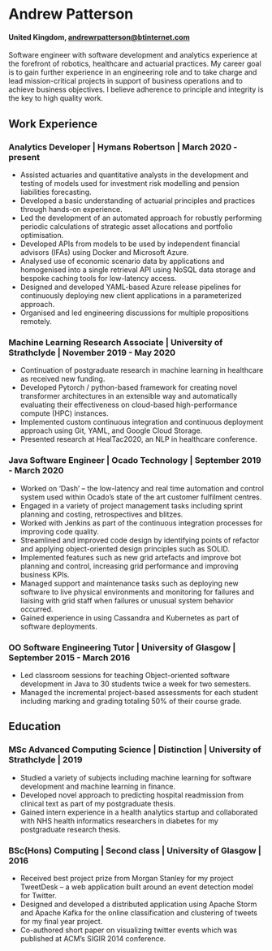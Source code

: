 # Andrew Patterson
#### United Kingdom, <andrewrpatterson@btinternet.com>

Software engineer with software development and analytics experience at the forefront of robotics, healthcare and actuarial practices. My career goal is to gain further experience in an engineering role and to take charge and lead mission-critical projects in support of business operations and to achieve business objectives. I believe adherence to principle and integrity is the key to high quality work.

## Work Experience
### Analytics Developer | Hymans Robertson | March 2020 - present
* Assisted actuaries and quantitative analysts in the development and testing of models used for investment risk modelling and pension liabilities forecasting.
* Developed a basic understanding of actuarial principles and practices through hands-on experience. 
* Led the development of an automated approach for robustly performing periodic calculations of strategic asset allocations and portfolio optimisation.
* Developed APIs from models to be used by independent financial advisors (IFAs) using Docker and Microsoft Azure.
* Analysed use of economic scenario data by applications and homogenised into a single retrieval API using NoSQL data storage and bespoke caching tools for low-latency access. 
* Designed and developed YAML-based Azure release pipelines for continuously deploying new client applications in a parameterized approach. 
* Organised and led engineering discussions for multiple propositions remotely.

### Machine Learning Research Associate | University of Strathclyde | November 2019 - May 2020
* Continuation of postgraduate research in machine learning in healthcare as received new funding.
* Developed Pytorch / python-based framework for creating novel transformer architectures in an extensible way and automatically evaluating their effectiveness on cloud-based high-performance compute (HPC) instances.
* Implemented custom continuous integration and continuous deployment approach using Git, YAML, and Google Cloud Storage.
* Presented research at HealTac2020, an NLP in healthcare conference.



### Java Software Engineer | Ocado Technology | September 2019 - March 2020
* Worked on ‘Dash’ – the low-latency and real time automation and control system used within Ocado’s state of the art customer fulfilment centres.
* Engaged in a variety of project management tasks including sprint planning and costing, retrospectives and blitzes.
* Worked with Jenkins as part of the continuous integration processes for improving code quality.
* Streamlined and improved code design by identifying points of refactor and applying object-oriented design principles such as SOLID.
* Implemented features such as new grid artefacts and improve bot planning and control, increasing grid performance and improving business KPIs.
* Managed support and maintenance tasks such as deploying new software to live physical environments and monitoring for failures and liaising with grid staff when failures or unusual system behavior occurred.
* Gained experience in using Cassandra and Kubernetes as part of software deployments.

### OO Software Engineering Tutor | University of Glasgow | September 2015 - March 2016
* Led classroom sessions for teaching Object-oriented software development in Java to 30 students twice a week for two semesters.
* Managed the incremental project-based assessments for each student including marking and grading totaling 50% of their course grade.


## Education
### MSc Advanced Computing Science | Distinction | University of Strathclyde | 2019
* Studied a variety of subjects including machine learning for software development and machine learning in finance.
* Developed novel approach to predicting hospital readmission from clinical text as part of my postgraduate thesis.
* Gained intern experience in a health analytics startup and collaborated with NHS health informatics researchers in diabetes for my postgraduate research thesis.

### BSc(Hons) Computing  | Second class | University of Glasgow | 2016
* Received best project prize from Morgan Stanley for my project TweetDesk – a web application built around an event detection model for Twitter.
* Designed and developed a distributed application using Apache Storm and Apache Kafka for the online classification and clustering of tweets for my final year project.
* Co-authored short paper on visualizing twitter events which was published at ACM’s SIGIR 2014 conference.
